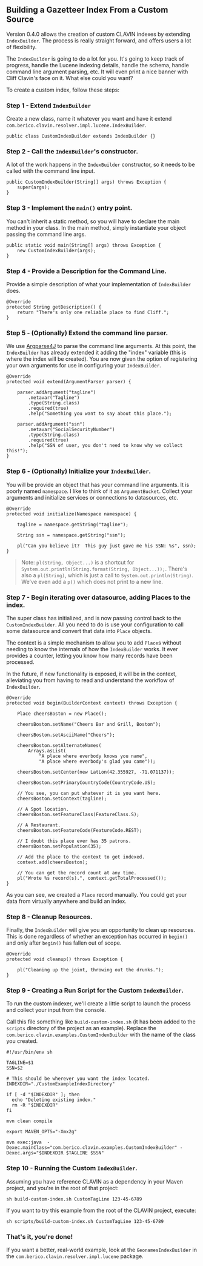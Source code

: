 ## Building a Gazetteer Index From a Custom Source

Version 0.4.0 allows the creation of custom CLAVIN indexes by extending `IndexBuilder`.  The process is really straight forward, and offers users a lot of flexibility.  

The `IndexBuilder` is going to do a lot for you.  It&apos;s going to keep track of progress, handle the Lucene indexing details, handle the schema, handle command line argument parsing, etc.  It will even print a nice banner with Cliff Clavin&apos;s face on it.  What else could you want?

To create a custom index, follow these steps:

### Step 1 - Extend `IndexBuilder`

Create a new class, name it whatever you want and have it extend `com.berico.clavin.resolver.impl.lucene.IndexBuilder`.

```
public class CustomIndexBuilder extends IndexBuilder {}
```

### Step 2 - Call the `IndexBuilder`&apos;s constructor.

A lot of the work happens in the `IndexBuilder` constructor, so it needs to be called with the command line input.

```
public CustomIndexBuilder(String[] args) throws Exception {
	super(args);
}
```

### Step 3 - Implement the `main()` entry point.

You can&apos;t inherit a static method, so you will have to declare the main method in your class.  In the main method, simply instantiate your object passing the command line args.

```
public static void main(String[] args) throws Exception {
	new CustomIndexBuilder(args);
}
```

### Step 4 - Provide a Description for the Command Line.

Provide a simple description of what your implementation of `IndexBuilder` does.

```
@Override
protected String getDescription() {	
	return "There's only one reliable place to find Cliff.";
}
```

### Step 5 - (Optionally) Extend the command line parser.

We use [Argparse4J](http://argparse4j.sourceforge.net/) to parse the command line arguments.  At this point, the `IndexBuilder` has already extended it adding the "index" variable (this is where the index will be created).  You are now given the option of registering your own arguments for use in configuring your `IndexBuilder`.

```
@Override
protected void extend(ArgumentParser parser) {
	
	parser.addArgument("tagline")
		.metavar("Tagline")
		.type(String.class)
		.required(true)
		.help("Something you want to say about this place.");
	
	parser.addArgument("ssn")
		.metavar("SocialSecurityNumber")
		.type(String.class)
		.required(true)
		.help("SSN of user, you don't need to know why we collect this!");
}
```

### Step 6 - (Optionally) Initialize your `IndexBuilder`.

You will be provide an object that has your command line arguments.  It is poorly named `namespace`.  I like to think of it as `ArgumentBucket`.  Collect your arguments and initialize services or connections to datasources, etc.

```
@Override
protected void initialize(Namespace namespace) {
	
	tagline = namespace.getString("tagline");
	
	String ssn = namespace.getString("ssn");
	
	pl("Can you believe it?  This guy just gave me his SSN: %s", ssn);
}
```

> Note:  `pl(String, Object...)` is a shortcut for `System.out.println(String.format(String, Object...));`.  There&apos;s also a `pl(String)`, which is just a call to `System.out.println(String)`.  We&apos;ve even add a `p()` which does not print to a new line.

### Step 7  - Begin iterating over datasource, adding Places to the index.

The super class has initialized, and is now passing control back to the `CustomIndexBuilder`.  All you need to do is use your configuration to call some datasource and convert that data into `Place` objects.

The context is a simple mechanism to allow you to add `Place`s without needing to know the internals of how the `IndexBuilder` works.  It ever provides a counter, letting you know how many records have been processed.

In the future, if new functionality is exposed, it will be in the context, alleviating you from having to read and understand the workflow of `IndexBuilder`.

```
@Override
protected void begin(BuilderContext context) throws Exception {
	
	Place cheersBoston = new Place();
	
	cheersBoston.setName("Cheers Bar and Grill, Boston");
	
	cheersBoston.setAsciiName("Cheers");
	
	cheersBoston.setAlternateNames(
		Arrays.asList(
			"A place where everbody knows you name",
			"A place where everbody's glad you came"));
	
	cheersBoston.setCenter(new LatLon(42.355927, -71.071137));
	
	cheersBoston.setPrimaryCountryCode(CountryCode.US);
	
	// You see, you can put whatever it is you want here.
	cheersBoston.setContext(tagline);
	
	// A Spot location.
	cheersBoston.setFeatureClass(FeatureClass.S);
	
	// A Restaurant.
	cheersBoston.setFeatureCode(FeatureCode.REST);
	
	// I doubt this place ever has 35 patrons.
	cheersBoston.setPopulation(35);
	
	// Add the place to the context to get indexed.
	context.add(cheersBoston);
	
	// You can get the record count at any time.
	pl("Wrote %s record(s).", context.getTotalProcessed());
}
```

As you can see, we created a `Place` record manually.  You could get your data from virtually anywhere and build an index.

### Step 8 - Cleanup Resources.

Finally, the `IndexBuilder` will give you an opportunity to clean up resources.  This is done regardless of whether an exception has occurred in `begin()` and only after `begin()` has fallen out of scope.

```
@Override
protected void cleanup() throws Exception {
	
	pl("Cleaning up the joint, throwing out the drunks.");
}
```

### Step 9 - Creating a Run Script for the Custom `IndexBuilder`.

To run the custom indexer, we&apos;ll create a little script to launch the process and collect your input from the console.

Call this file something like `build-custom-index.sh` (it has been added to the `scripts` directory of the project as an example).  Replace the `com.berico.clavin.examples.CustomIndexBuilder` with the name of the class you created.

```
#!/usr/bin/env sh

TAGLINE=$1
SSN=$2

# This should be wherever you want the index located.
INDEXDIR="./CustomExampleIndexDirectory"

if [ -d "$INDEXDIR" ]; then
  echo "Deleting existing index."
  rm -R "$INDEXDIR"
fi

mvn clean compile

export MAVEN_OPTS="-Xmx2g"

mvn exec:java  -Dexec.mainClass="com.berico.clavin.examples.CustomIndexBuilder" -Dexec.args="$INDEXDIR $TAGLINE $SSN"
```

### Step 10 - Running the Custom `IndexBuilder`.

Assuming you have reference CLAVIN as a dependency in your Maven project, and you're in the root of that project:

```
sh build-custom-index.sh CustomTagLine 123-45-6789
```

If you want to try this example from the root of the CLAVIN project, execute:

```
sh scripts/build-custom-index.sh CustomTagLine 123-45-6789
```

### That&apos;s it, you&apos;re done!

If you want a better, real-world example, look at the `GeonamesIndexBuilder` in the `com.berico.clavin.resolver.impl.lucene` package.